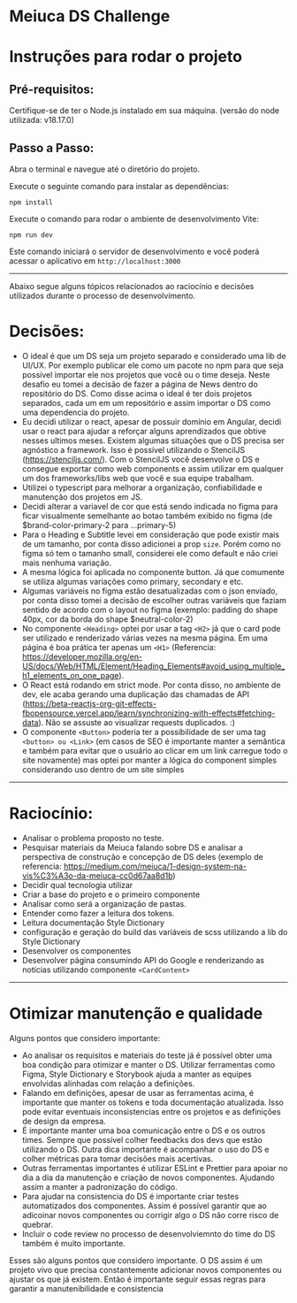 # Meiuca DS Challenge

# Instruções para rodar o projeto

## Pré-requisitos:

Certifique-se de ter o Node.js instalado em sua máquina. (versão do node utilizada: v18.17.0)

## Passo a Passo:

Abra o terminal e navegue até o diretório do projeto.

Execute o seguinte comando para instalar as dependências:

```
npm install
```

Execute o comando para rodar o ambiente de desenvolvimento Vite:

```
npm run dev
```

Este comando iniciará o servidor de desenvolvimento e você poderá acessar o aplicativo em `http://localhost:3000`

---

Abaixo segue alguns tópicos relacionados ao raciocínio e decisões utilizados durante o processo de desenvolvimento.

# Decisões:

- O ideal é que um DS seja um projeto separado e considerado uma lib de UI/UX. Por exemplo publicar ele como um pacote no npm para que seja possível importar ele nos projetos que você ou o time deseja. Neste desafio eu tomei a decisão de fazer a página de News dentro do repositório do DS. Como disse acima o ideal é ter dois projetos separados, cada um em um repositório e assim importar o DS como uma dependencia do projeto.
- Eu decidi utilizar o react, apesar de possuir domínio em Angular, decidi usar o react para ajudar a reforçar alguns aprendizados que obtive nesses ultimos meses. Existem algumas situações que o DS precisa ser agnóstico a framework. Isso é possível utilizando o StencilJS (https://stenciljs.com/). Com o StencilJS você desenvolve o DS e consegue exportar como web components e assim utilizar em qualquer um dos frameworks/libs web que você e sua equipe trabalham.
- Utilizei o typescript para melhorar a organização, confiabilidade e manutenção dos projetos em JS.
- Decidi alterar a variavel de cor que está sendo indicada no figma para ficar visualmente semelhante ao botao também exibido no figma
  (de $brand-color-primary-2 para ...primary-5)
- Para o Heading e Subtitle levei em consideração que pode existir mais de um tamanho, por conta disso adicionei a prop `size`. Porém como no figma só tem o tamanho small, considerei ele como default e não criei mais nenhuma variação.
- A mesma lógica foi aplicada no componente button. Já que comumente se utiliza algumas variações como primary, secondary e etc.
- Algumas variáveis no figma estão desatualizadas com o json enviado, por conta disso tomei a decisão de escolher outras variáveis que faziam sentido de acordo com o layout no figma (exemplo: padding do shape 40px, cor da borda do shape $neutral-color-2)
- No componente `<Heading>` optei por usar a tag `<H2>` já que o card pode ser utilizado e renderizado várias vezes na mesma página. Em uma página é boa prática ter apenas um `<H1>` (Referencia: https://developer.mozilla.org/en-US/docs/Web/HTML/Element/Heading_Elements#avoid_using_multiple_h1_elements_on_one_page).
- O React está rodando em strict mode. Por conta disso, no ambiente de dev, ele acaba gerando uma duplicação das chamadas de API (https://beta-reactjs-org-git-effects-fbopensource.vercel.app/learn/synchronizing-with-effects#fetching-data). Não se assuste ao visualizar requests duplicados. :)
- O componente `<Button>` poderia ter a possibilidade de ser uma tag `<button> ou <Link>` (em casos de SEO é importante manter a semântica e também para evitar que o usuário ao clicar em um link carregue todo o site novamente) mas optei por manter a lógica do component simples considerando uso dentro de um site simples

---

# Raciocínio:

- Analisar o problema proposto no teste.
- Pesquisar materiais da Meiuca falando sobre DS e analisar a perspectiva de construção e concepção de DS deles (exemplo de referencia: https://medium.com/meiuca/1-design-system-na-vis%C3%A3o-da-meiuca-cc0d67aa8d1b)
- Decidir qual tecnologia utilizar
- Criar a base do projeto e o primeiro componente
- Analisar como será a organização de pastas.
- Entender como fazer a leitura dos tokens.
- Leitura documentação Style Dictionary
- configuração e geração do build das variáveis de scss utilizando a lib do Style Dictionary
- Desenvolver os componentes
- Desenvolver página consumindo API do Google e renderizando as notícias utilizando componente `<CardContent>`

---

# Otimizar manutenção e qualidade

Alguns pontos que considero importante:

- Ao analisar os requisitos e materiais do teste já é possível obter uma boa condição para otimizar e manter o DS. Utilizar ferramentas como Figma, Style Dictionary e Storybook ajuda a manter as equipes envolvidas alinhadas com relação a definições.
- Falando em definições, apesar de usar as ferramentas acima, é importante que manter os tokens e toda documentação atualizada. Isso pode evitar eventuais inconsistencias entre os projetos e as definições de design da empresa.
- É importante manter uma boa comunicação entre o DS e os outros times. Sempre que possível colher feedbacks dos devs que estão utilizando o DS. Outra dica importante é acompanhar o uso do DS e colher métricas para tomar decisões mais acertivas.
- Outras ferramentas importantes é utilizar ESLint e Prettier para apoiar no dia a dia da manutenção e criação de novos componentes. Ajudando assim a manter a padronização do código.
- Para ajudar na consistencia do DS é importante criar testes automatizados dos componentes. Assim é possível garantir que ao adicoinar novos componentes ou corrigir algo o DS não corre risco de quebrar.
- Incluir o code review no processo de desenvolviemnto do time do DS também é muito importante.

Esses são alguns pontos que considero importante. O DS assim é um projeto vivo que precisa constantemente adicionar novos componentes ou ajustar os que já existem. Então é importante seguir essas regras para garantir a manutenibilidade e consistencia
